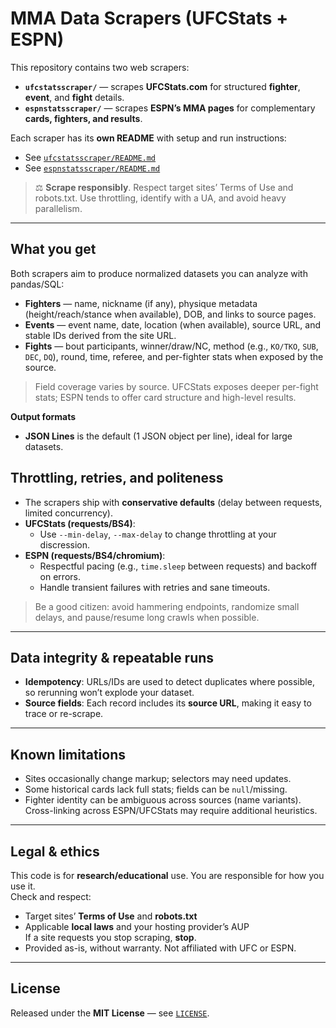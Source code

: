 # MMA Data Scrapers (UFCStats + ESPN)

This repository contains two web scrapers:

- **`ufcstatsscraper/`** — scrapes **UFCStats.com** for structured **fighter**, **event**, and **fight** details.
- **`espnstatsscraper/`** — scrapes **ESPN’s MMA pages** for complementary **cards, fighters, and results**.

Each scraper has its **own README** with setup and run instructions:
- See [`ufcstatsscraper/README.md`](./ufcstatsscraper/README.md)
- See [`espnstatsscraper/README.md`](./espnstatsscraper/README.md)

> ⚖️ **Scrape responsibly**. Respect target sites’ Terms of Use and robots.txt. Use throttling, identify with a UA, and avoid heavy parallelism.

---

## What you get

Both scrapers aim to produce normalized datasets you can analyze with pandas/SQL:

- **Fighters** — name, nickname (if any), physique metadata (height/reach/stance when available), DOB, and links to source pages.
- **Events** — event name, date, location (when available), source URL, and stable IDs derived from the site URL.
- **Fights** — bout participants, winner/draw/NC, method (e.g., `KO/TKO`, `SUB`, `DEC`, `DQ`), round, time, referee, and per-fighter stats when exposed by the source.

> Field coverage varies by source. UFCStats exposes deeper per-fight stats; ESPN tends to offer card structure and high-level results.

**Output formats**
- **JSON Lines** is the default (1 JSON object per line), ideal for large datasets.

## Throttling, retries, and politeness

- The scrapers ship with **conservative defaults** (delay between requests, limited concurrency).
- **UFCStats (requests/BS4)**:
  - Use `--min-delay`, `--max-delay` to change throttling at your discression.
- **ESPN (requests/BS4/chromium)**:
  - Respectful pacing (e.g., `time.sleep` between requests) and backoff on errors.
  - Handle transient failures with retries and sane timeouts.

> Be a good citizen: avoid hammering endpoints, randomize small delays, and pause/resume long crawls when possible.

---

## Data integrity & repeatable runs

- **Idempotency**: URLs/IDs are used to detect duplicates where possible, so rerunning won’t explode your dataset.
- **Source fields**: Each record includes its **source URL**, making it easy to trace or re-scrape.

---

## Known limitations

- Sites occasionally change markup; selectors may need updates.
- Some historical cards lack full stats; fields can be `null`/missing.
- Fighter identity can be ambiguous across sources (name variants). Cross-linking across ESPN/UFCStats may require additional heuristics.

---

## Legal & ethics

This code is for **research/educational** use. You are responsible for how you use it.  
Check and respect:
- Target sites’ **Terms of Use** and **robots.txt**
- Applicable **local laws** and your hosting provider’s AUP  
If a site requests you stop scraping, **stop**.  
- Provided as-is, without warranty. Not affiliated with UFC or ESPN.

---

## License

Released under the **MIT License** — see [`LICENSE`](./LICENSE).
